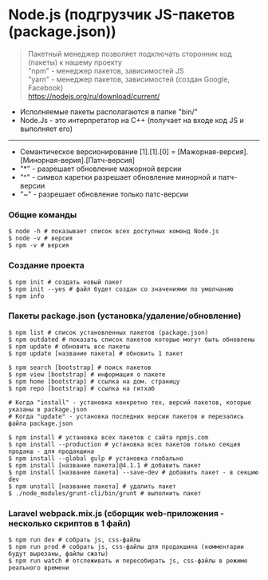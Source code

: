 # Node.js (подгрузчик JS-пакетов (package.json))
> Пакетный менеджер позволяет подключать сторонник код (пакеты) к нашему проекту \
> "npm" - менеджер пакетов, зависимостей JS \
> "yarn" - менеджер пакетов, зависимостей (создан Google, Facebook) \
> https://nodejs.org/ru/download/current/

- Исполняемые пакеты располагаются в папке "bin/"
- Node.Js - это интерпретатор на C++ (получает на входе код JS и выполняет его)

---

- Семантическое версионирование [1].[1].[0] = [Мажорная-версия].[Минорная-верия].[Патч-версия]
- "*" - разрешает обновление мажорной версии
- "^" - символ каретки разрешает обновление минорной и патч-версии
- "~" - разрешает обновление только патс-версии

### Общие команды

```console
$ node -h # показывает список всех доступных команд Node.js
$ node -v # версия
$ npm -v # версия
```

### Создание проекта

```console
$ npm init # создать новый пакет
$ npm init --yes # файл будет создан со значениями по умолчанию
$ npm info
```

### Пакеты package.json (установка/удаление/обновление)

```console
$ npm list # список установленных пакетов (package.json)
$ npm outdated # показать список пакетов которые могут быть обновлены
$ npm update # обновить все пакеты
$ npm update [название пакета] # обновить 1 пакет

$ npm search [bootstrap] # поиск пакетов
$ npm view [bootstrap] # информация о пакете
$ npm home [bootstrap] # ссылка на дом. страницу
$ npm repo [bootstrap] # ссылка на гитхаб

# Когда "install" - установка конкретно тех, версий пакетов, которые указаны в package.json
# Когда "update" - установка последних версии пакетов и перезапись файла package.json

$ npm install # установка всех пакетов с сайта npmjs.com
$ npm install --production # установка всех пакетов только секция продакш - для продакшина
$ npm install --global gulp # установка глобально
$ npm install [название пакета]@4.1.1 # добавить пакет
$ npm install [название пакета] --save-dev # добавить пакет - в секцию dev
$ npm unstall [название пакета] # удалить пакет
$ ./node_modules/grunt-cli/bin/grunt # выполнить пакет
```

### Laravel webpack.mix.js (сборщик web-приложения - несколько скриптов в 1 файл)

```console
$ npm run dev # собрать js, css-файлы
$ npm run prod # собрать js, css-файлы для продакшина (комментарии будут вырезаны, файлы сжаты)
$ npm run watch # отслеживать и пересобирать js, css-файлы в режиме реального времени
```
